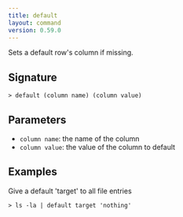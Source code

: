 ```yaml
---
title: default
layout: command
version: 0.59.0
---
```


Sets a default row's column if missing.

## Signature

```> default (column name) (column value)```

## Parameters

 -  `column name`: the name of the column
 -  `column value`: the value of the column to default

## Examples

Give a default 'target' to all file entries
```shell
> ls -la | default target 'nothing'
```
